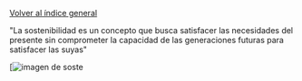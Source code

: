 [Volver al índice general](../README.md)

"La sostenibilidad es un concepto que busca satisfacer las necesidades del presente sin comprometer la capacidad de las generaciones futuras para satisfacer las suyas"

[![imagen de soste](/img/soste.jpeg)


